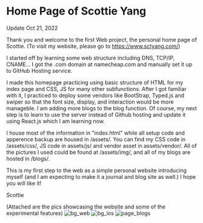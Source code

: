 # Home Page of Scottie Yang
Update Oct 21, 2022

Thank you and welcome to the first Web project, the personal home page of Scottie.
(To visit my website, please go to https://www.sctyang.com/)

I started off by learning some web structure including DNS, TCP/IP, CNAME... I got
the .com domain at namecheap.com and manually set it up to GitHub Hosting service.

I made this homepage practicing using basic structure of HTML for my index page and CSS, 
JS for many other subfunctions. After I got familiar with it, I practiced to deploy some 
vendors like BootStrap, Typed.js and swiper so that the font size, display, and interaction 
would be more manageble. I am adding more blogs to the blog function. Of course, my next 
step is to learn to use the server instead of Github hosting and update it using React.js 
which I am learning now.

I house most of the information in "index.html" while all setup code and apperence backup
are housed in /assets/. You can find my CSS code in /assets/css/, JS code in assets/js/ and 
vendor asset in assets/vendor/. All of the pictures I used could be found at /assets/img/, 
and all of my blogs are hosted in /blogs/.

This is my first step to the web as a simple personal website introducing myself (and I am 
expecting to make it a journal and blog site as well.) I hope you will like it!

Scottie

(Attached are the pics showcasing the website and some of the experimental features)
![bg_web](https://user-images.githubusercontent.com/22657009/197416530-422c7aad-bbcd-4d0e-95d1-908d796b484f.png)
![bg_ios](https://user-images.githubusercontent.com/22657009/197416529-f2316d54-1a14-4411-84c3-07e40c2451bc.png)
![page_blogs](https://user-images.githubusercontent.com/22657009/197416527-3575bd51-7683-4138-bfd8-2b2382870ebd.png)

